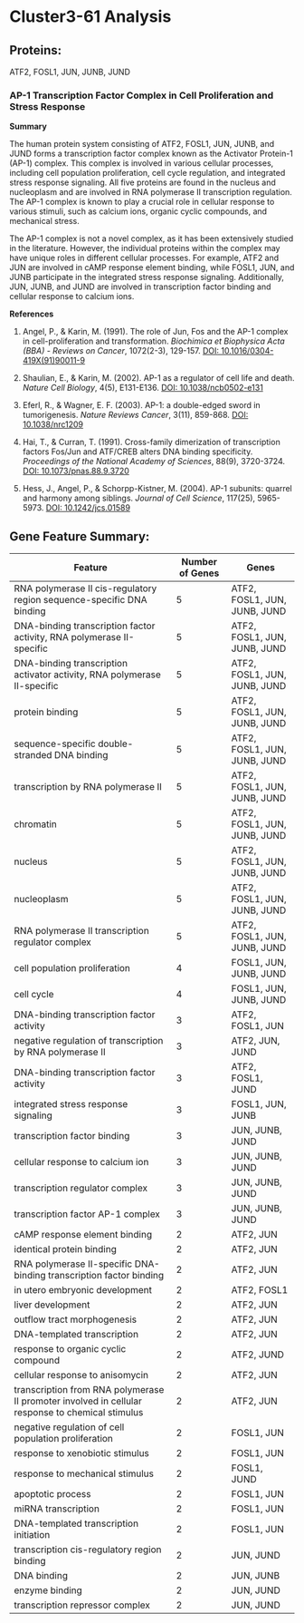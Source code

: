 # Cluster3-61 Analysis

## Proteins: 

ATF2, FOSL1, JUN, JUNB, JUND

### AP-1 Transcription Factor Complex in Cell Proliferation and Stress Response

**Summary**

The human protein system consisting of ATF2, FOSL1, JUN, JUNB, and JUND forms a transcription factor complex known as the Activator Protein-1 (AP-1) complex. This complex is involved in various cellular processes, including cell population proliferation, cell cycle regulation, and integrated stress response signaling. All five proteins are found in the nucleus and nucleoplasm and are involved in RNA polymerase II transcription regulation. The AP-1 complex is known to play a crucial role in cellular response to various stimuli, such as calcium ions, organic cyclic compounds, and mechanical stress.

The AP-1 complex is not a novel complex, as it has been extensively studied in the literature. However, the individual proteins within the complex may have unique roles in different cellular processes. For example, ATF2 and JUN are involved in cAMP response element binding, while FOSL1, JUN, and JUNB participate in the integrated stress response signaling. Additionally, JUN, JUNB, and JUND are involved in transcription factor binding and cellular response to calcium ions.

**References**

1. Angel, P., & Karin, M. (1991). The role of Jun, Fos and the AP-1 complex in cell-proliferation and transformation. *Biochimica et Biophysica Acta (BBA) - Reviews on Cancer*, 1072(2-3), 129-157. [DOI: 10.1016/0304-419X(91)90011-9](https://doi.org/10.1016/0304-419X(91)90011-9)

2. Shaulian, E., & Karin, M. (2002). AP-1 as a regulator of cell life and death. *Nature Cell Biology*, 4(5), E131-E136. [DOI: 10.1038/ncb0502-e131](https://doi.org/10.1038/ncb0502-e131)

3. Eferl, R., & Wagner, E. F. (2003). AP-1: a double-edged sword in tumorigenesis. *Nature Reviews Cancer*, 3(11), 859-868. [DOI: 10.1038/nrc1209](https://doi.org/10.1038/nrc1209)

4. Hai, T., & Curran, T. (1991). Cross-family dimerization of transcription factors Fos/Jun and ATF/CREB alters DNA binding specificity. *Proceedings of the National Academy of Sciences*, 88(9), 3720-3724. [DOI: 10.1073/pnas.88.9.3720](https://doi.org/10.1073/pnas.88.9.3720)

5. Hess, J., Angel, P., & Schorpp-Kistner, M. (2004). AP-1 subunits: quarrel and harmony among siblings. *Journal of Cell Science*, 117(25), 5965-5973. [DOI: 10.1242/jcs.01589](https://doi.org/10.1242/jcs.01589)

## Gene Feature Summary: 

| Feature | Number of Genes | Genes |
| --- | --- | --- |
| RNA polymerase II cis-regulatory region sequence-specific DNA binding | 5 | ATF2, FOSL1, JUN, JUNB, JUND |
| DNA-binding transcription factor activity, RNA polymerase II-specific | 5 | ATF2, FOSL1, JUN, JUNB, JUND |
| DNA-binding transcription activator activity, RNA polymerase II-specific | 5 | ATF2, FOSL1, JUN, JUNB, JUND |
| protein binding | 5 | ATF2, FOSL1, JUN, JUNB, JUND |
| sequence-specific double-stranded DNA binding | 5 | ATF2, FOSL1, JUN, JUNB, JUND |
|  transcription by RNA polymerase II | 5 | ATF2, FOSL1, JUN, JUNB, JUND |
| chromatin | 5 | ATF2, FOSL1, JUN, JUNB, JUND |
| nucleus | 5 | ATF2, FOSL1, JUN, JUNB, JUND |
| nucleoplasm | 5 | ATF2, FOSL1, JUN, JUNB, JUND |
| RNA polymerase II transcription regulator complex | 5 | ATF2, FOSL1, JUN, JUNB, JUND |
|  cell population proliferation | 4 | FOSL1, JUN, JUNB, JUND |
|  cell cycle | 4 | FOSL1, JUN, JUNB, JUND |
| DNA-binding transcription factor activity | 3 | ATF2, FOSL1, JUN |
| negative regulation of transcription by RNA polymerase II | 3 | ATF2, JUN, JUND |
|  DNA-binding transcription factor activity | 3 | ATF2, FOSL1, JUND |
| integrated stress response signaling | 3 | FOSL1, JUN, JUNB |
| transcription factor binding | 3 | JUN, JUNB, JUND |
| cellular response to calcium ion | 3 | JUN, JUNB, JUND |
| transcription regulator complex | 3 | JUN, JUNB, JUND |
| transcription factor AP-1 complex | 3 | JUN, JUNB, JUND |
| cAMP response element binding | 2 | ATF2, JUN |
| identical protein binding | 2 | ATF2, JUN |
| RNA polymerase II-specific DNA-binding transcription factor binding | 2 | ATF2, JUN |
| in utero embryonic development | 2 | ATF2, FOSL1 |
| liver development | 2 | ATF2, JUN |
| outflow tract morphogenesis | 2 | ATF2, JUN |
|  DNA-templated transcription | 2 | ATF2, JUN |
| response to organic cyclic compound | 2 | ATF2, JUND |
| cellular response to anisomycin | 2 | ATF2, JUN |
|  transcription from RNA polymerase II promoter involved in cellular response to chemical stimulus | 2 | ATF2, JUN |
| negative regulation of cell population proliferation | 2 | FOSL1, JUN |
| response to xenobiotic stimulus | 2 | FOSL1, JUN |
| response to mechanical stimulus | 2 | FOSL1, JUND |
|  apoptotic process | 2 | FOSL1, JUN |
|  miRNA transcription | 2 | FOSL1, JUN |
|  DNA-templated transcription initiation | 2 | FOSL1, JUN |
| transcription cis-regulatory region binding | 2 | JUN, JUND |
| DNA binding | 2 | JUN, JUNB |
| enzyme binding | 2 | JUN, JUND |
| transcription repressor complex | 2 | JUN, JUND |

